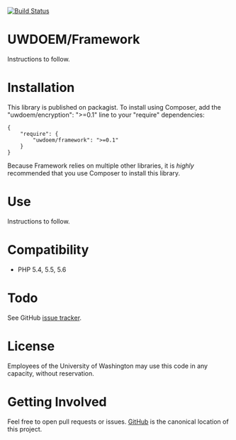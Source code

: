 [![Build Status](https://travis-ci.org/UWEnrollmentManagement/Framework.svg?branch=master)](https://travis-ci.org/UWEnrollmentManagement/Framework)


UWDOEM/Framework
=============

Instructions to follow.


Installation
===============

This library is published on packagist. To install using Composer, add the "uwdoem/encryption": ">=0.1" line to your "require" dependencies:

```
{
    "require": {
        "uwdoem/framework": ">=0.1"
    }
}
```

Because Framework relies on multiple other libraries, it is *highly* recommended that you use Composer to install this library.

Use
===

Instructions to follow.

Compatibility
=============

* PHP 5.4, 5.5, 5.6

Todo
====

See GitHub [issue tracker](https://github.com/UWEnrollmentManagement/Framework/issues/).

License
====

Employees of the University of Washington may use this code in any capacity, without reservation.

Getting Involved
================

Feel free to open pull requests or issues. [GitHub](https://github.com/UWEnrollmentManagement/Framework) is the canonical location of this project.
